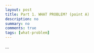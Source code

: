 ```yaml
---
layout: post
title: Part 1. WHAT PROBLEM? (point A)
description: no
summary: no
comments: true
tags: [what-problem]
---
```


...

